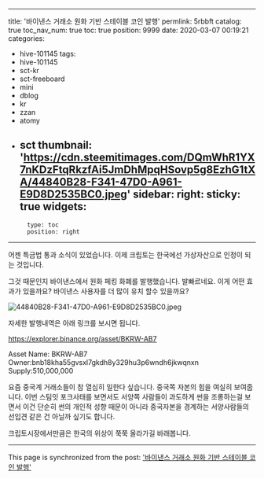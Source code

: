 
---
title: '바이낸스 거래소 원화 기반 스테이블 코인 발행'
permlink: 5rbbft
catalog: true
toc_nav_num: true
toc: true
position: 9999
date: 2020-03-07 00:19:21
categories:
- hive-101145
tags:
- hive-101145
- sct-kr
- sct-freeboard
- mini
- dblog
- kr
- zzan
- atomy
- sct
thumbnail: 'https://cdn.steemitimages.com/DQmWhR1YX7nKDzFtqRkzfAi5JmDhMpqHSovp5g8EzhG1tXA/44840B28-F341-47D0-A961-E9D8D2535BC0.jpeg'
sidebar:
    right:
        sticky: true
widgets:
    -
        type: toc
        position: right
---


어젠 특금법 통과 소식이 있었습니다. 이제 크립토는 한국에선 가상자산으로 인정이 되는 것입니다. 

그것 때문인지 바이낸스에서 원화 페킹 화폐를 발행했습니다. 발빠르네요. 이게 어떤 효과가 있을까요? 바이낸스 사용자를 더 많이 유치 할수 있을까요? 

![44840B28-F341-47D0-A961-E9D8D2535BC0.jpeg](https://cdn.steemitimages.com/DQmWhR1YX7nKDzFtqRkzfAi5JmDhMpqHSovp5g8EzhG1tXA/44840B28-F341-47D0-A961-E9D8D2535BC0.jpeg)

자세한 발행내역은 아래 링크를 보시면 됩니다. 

https://explorer.binance.org/asset/BKRW-AB7

Asset Name: BKRW-AB7
Owner:bnb18kha55gvsxl7gkdh8y329hu3p6wndh6jkwqnxn
Supply:510,000,000

요즘 중국계 거래소들이 참 열심히 일한다 싶습니다. 중국쪽 자본의 힘을 여실히 보여줍니다.  이번 스팀잇 포크사태를 보면서도 서양쪽 사람들이 과도하게 썬을 조롱하는걸 보면서 이건 단순히 썬의 개인적 성향 때문이 아니라 중국자본을 경계하는 서양사람들의 선입견 같은 건 아닐까 싶기도 합니다.  

크립토시장에서만큼은 한국의 위상이 쭉쭉 올라가길 바래봅니다.

- - -

This page is synchronized from the post: ['바이낸스 거래소 원화 기반 스테이블 코인 발행'](https://steemit.com/@kingbit/5rbbft)
